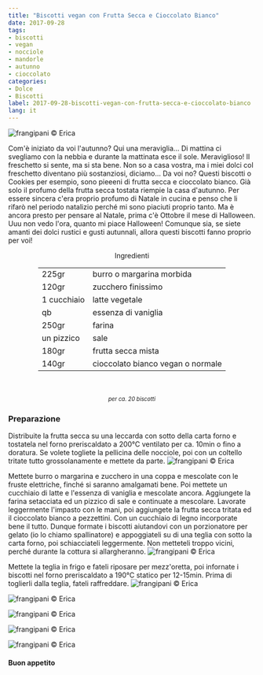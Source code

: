 ```yaml
---
title: "Biscotti vegan con Frutta Secca e Cioccolato Bianco"
date: 2017-09-28
tags:
- biscotti
- vegan
- nocciole
- mandorle
- autunno
- cioccolato
categories:
- Dolce
- Biscotti
label: 2017-09-28-biscotti-vegan-con-frutta-secca-e-cioccolato-bianco
lang: it 
---
```

![](header.jpg "frangipani © Erica")

Com'è iniziato da voi l'autunno? Qui una meraviglia... Di mattina ci svegliamo con la nebbia e durante la mattinata esce il sole. Meraviglioso! Il freschetto si sente, ma si sta bene. Non so a casa vostra, ma i miei dolci col freschetto diventano più sostanziosi, diciamo... Da voi no? Questi biscotti o Cookies per esempio, sono pieeeni di frutta secca e cioccolato bianco. Già solo il profumo della frutta secca tostata riempie la casa d'autunno. Per essere sincera c'era proprio profumo di Natale in cucina e penso che li rifarò nel periodo natalizio perché mi sono piaciuti proprio tanto. Ma è ancora presto per pensare al Natale, prima c'è Ottobre il mese di Halloween. Uuu non vedo l'ora, quanto mi piace Halloween! Comunque sia, se siete amanti dei dolci rustici e gusti autunnali, allora questi biscotti fanno proprio per voi!

<div id="wrapper" style="text-align: center">
  <div id="yourdiv" style="display: inline-block;">
    <div class="ingredients">
      <div class="ingredients-title">Ingredienti</div>
      <table>
        <tbody>
          <tr>
            <td>225gr</td>
            <td>burro o margarina morbida</td>
          </tr>
          <tr>
            <td>120gr</td>
            <td>zucchero finissimo</td>
          </tr>
          <tr>
            <td>1 cucchiaio</td>
            <td>latte vegetale</td>
          </tr>
          <tr>
            <td>qb</td>
            <td>essenza di vaniglia</td>
          </tr>
          <tr>
            <td>250gr</td>
            <td>farina</td>
          </tr>
          <tr>
            <td>un pizzico</td>
            <td>sale</td>
          </tr>
          <tr>
            <td>180gr</td>
            <td>frutta secca mista</td>
          </tr>
          <tr>
            <td>140gr</td>
            <td>cioccolato bianco vegan o normale</td>
          </tr>
        </tbody>
      </table>
      <br></br>
      <i class="pull-right" style="font-size: 80%;">per ca. 20 biscotti</i>
    </div>
  </div>
</div>


<h3>
  <font color="grey">
    <i class="fa-solid fa-gears"></i>
  </font> Preparazione
</h3>

Distribuite la frutta secca su una leccarda con sotto della carta forno e tostatela nel forno preriscaldato a 200°C ventilato per ca. 10min o fino a doratura. Se volete togliete la pellicina delle nocciole, poi con un coltello tritate tutto grossolanamente e mettete da parte.
![](fruttasecca.jpg "frangipani © Erica")

Mettete burro o margarina e zucchero in una coppa e mescolate con le fruste elettriche, finché si saranno amalgamati bene. Poi mettete un cucchiaio di latte e l'essenza di vaniglia e mescolate ancora. Aggiungete la farina setacciata ed un pizzico di sale e continuate a mescolare. Lavorate leggermente l'impasto con le mani, poi aggiungete la frutta secca tritata ed il cioccolato bianco a pezzettini. Con un cucchiaio di legno incorporate bene il tutto. Dunque formate i biscotti aiutandovi con un porzionatore per gelato (io lo chiamo spallinatore) e appoggiateli su di una teglia con sotto la carta forno, poi schiacciateli leggermente. Non metteteli troppo vicini, perché durante la cottura si allargheranno.
![](teglia.jpg "frangipani © Erica")

Mettete la teglia in frigo e fateli riposare per mezz'oretta, poi infornate i biscotti nel forno preriscaldato a 190°C statico per 12-15min. Prima di toglierli dalla teglia, fateli raffreddare.
![](risultato1.jpg "frangipani © Erica")

![](risultato2.jpg "frangipani © Erica")

![](risultato3.jpg "frangipani © Erica")

![](risultato4.jpg "frangipani © Erica")

![](risultato5.jpg "frangipani © Erica")

<h4>Buon appetito
  <font color="red">
    <i class="fa-regular fa-face-smile"></i>
  </font>
</h4>